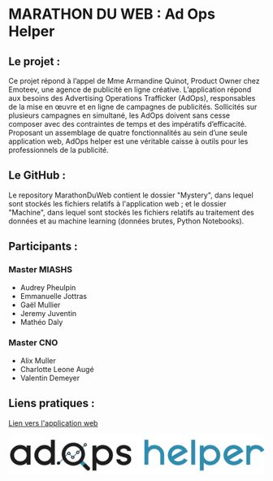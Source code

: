 # MARATHON DU WEB : Ad Ops Helper

## Le projet :

Ce projet répond à l’appel de Mme Armandine Quinot, Product Owner chez Emoteev, une agence de publicité en ligne créative. L’application répond aux besoins des Advertising Operations Trafficker (AdOps), responsables de la mise en œuvre et en ligne de campagnes de publicités. Sollicités sur plusieurs campagnes en simultané, les AdOps doivent sans cesse composer avec des contraintes de temps et des impératifs d’efficacité. Proposant un assemblage de quatre fonctionnalités au sein d’une seule application web, AdOps helper est une véritable caisse à outils pour les professionnels de la publicité.

## Le GitHub :

Le repository MarathonDuWeb contient le dossier "Mystery", dans lequel sont stockés les fichiers relatifs à l'application web ; et le dossier "Machine", dans lequel sont stockés les fichiers relatifs au traitement des données et au machine learning (données brutes, Python Notebooks).

## Participants :

### Master MIASHS
* Audrey Pheulpin
* Emmanuelle Jottras
* Gaël Mullier
* Jeremy Juventin
* Mathéo Daly

### Master CNO
* Alix Muller
* Charlotte Leone Augé
* Valentin Demeyer

## Liens pratiques :

[Lien vers l'application web](https://juventin.github.io/MarathonDuWeb/Mystery/index.html)

![Image](Mystery/imggrandes/logo-black.png)
